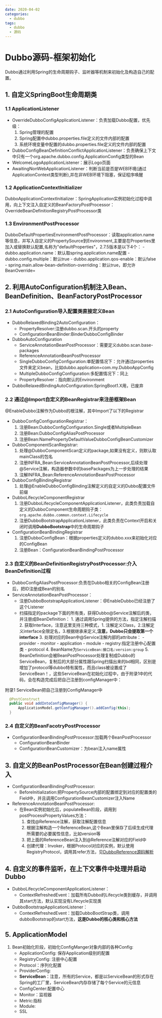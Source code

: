 ```yaml
---
date: 2020-04-02
categories:
  - dubbo
tags:
  - dubbo
  - 源码
---
```

# Dubbo源码-框架初始化

Dubbo通过利用Spring的生命周期钩子、监听器等机制来初始化及构造自己的配置。

## 1. 自定义SpringBoot生命周期类

### 1.1 ApplicationListener

- OverrideDubboConfigApplicationListener：负责加载Dubbo配置，优先级：
    1. Spring管理的配置
    2. Spring配置中dubbo.properties.file定义的文件内部的配置
    3. 系统环境变量中配置的dubbo.properties.file定义的文件内部的配置
- DubboConfigBeanDefinitionConflictApplicationListener：负责确保上下文中只有一个org.apache.dubbo.config.ApplicationConfig类型的Bean
- WelcomeLogoApplicationListener：展示Logo页面
- AwaitingNonWebApplicationListener：判断当前是否是WEB环境(通过ApplicationContext类型判断),并在非WEB环境下阻塞，保证程序唤醒

### 1.2 ApplicationContextInitializer

DubboApplicationContextInitializer：SpringApplication实例初始化过程中调用，向上下文注入自定义的BeanFactoryPostProcessor：OverrideBeanDefinitionRegistryPostProcessor类

### 1.3 EnvironmentPostProcessor

DubboDefaultPropertiesEnvironmentPostProcessor：读取application.name等信息，并写入自定义的PropertySource到Environment,主要是在Properties里加入或替换默认配置,名称为"defaultProperties"，2.7.5版本是以下4个：
    - dubbo.application.name：默认取spring.application.name配置
    - dubbo.config.multiple：默认true
    - dubbo.application.qos-enable：默认false
    - spring.main.allow-bean-definition-overriding：默认true，即允许BeanOverride=

## 2. 利用AutoConfiguration机制注入Bean、BeanDefinition、BeanFactoryPostProcessor

### 2.1 AutoConfiguration导入配置类直接定义Bean

- DubboRelaxedBinding2AutoConfiguration：
  - PropertyResolver:注册dubbo.scan.开头的property
  - ConfigurationBeanBinder:BinderDubboConfigBinder
- DubboAutoConfiguration
  - ServiceAnnotationBeanPostProcessor：需要定义dubbo.scan.base-packages
  - ReferenceAnnotationBeanPostProcessor
  - SingleDubboConfigConfiguration:单配置情况下：允许通过properties文件来定义bean，比如dubbo.application=com.my.DubboAppConfig
  - MultipleDubboConfigConfiguration:多配置情况下：同上
  - PropertyResolver：指向默认的Environment
- DubboRelaxedBindingAutoConfiguration:SpringBoot1.X用，已废弃

### 2.2 通过@Import自定义的BeanRegistrar来注册框架Bean

@EnableDubbo注解作为Dubbo的根注解，其中Import了以下的Registrar

- DubboConfigConfigurationRegistrar：
    1. 注册Bean:DubboConfigConfiguration.Single或者MultipleBean
    2. 注册Bean:DubboConfigAliasPostProcessor
    3. 注册Bean:NamePropertyDefaultValueDubboConfigBeanCustomizer
- DubboComponentScanRegistrar:
    1. 处理@DubboComponentScan定义的package,如果没有定义，则默认取mainClass的包名
    2. 注册INFRA_Bean:ServiceAnnotationBeanPostProcessor,后续处理@Service注解，构造器参数中的basePackages为上一步处理的结果
    3. 注解INFRA_Bean:ReferenceAnnotationBeanPostProcessor
- DubboConfigBindingRegistrar
    1. 处理@EnableDubboConfigBinding注解定义的自定义的Dubbo配置文件前缀
- DubboLifecycleComponentRegistrar
    1. 注册DubboLifecycleComponentApplicationListener，此类负责加载自定义的DubboComponent生命周期钩子类：```org.apache.dubbo.common.context.Lifecycle```
    2. 注册DubboBootstrapApplicationListener，此类负责在Context开启和关闭时调用**DubboBootstrap**中的生命周期钩子
- ConfigurationBeanBindingRegistrar
    1. 注册DubboConfigBean：根据properties定义的dubbo.xxx来初始化对应的ConfigBean
    2. 注册Bean：ConfigurationBeanBindingPostProcessor

### 2.3 自定义的BeanDefinitionRegistryPostProcessor:介入BeanDefinition过程

- DubboConfigAliasPostProcessor:负责在Dubbo相关的ConfigBean注册后，把ID注册成Bean的别名 
- ServiceAnnotationBeanPostProcessor：
  - 注册DubboBootstrapApplicationListener：@EnableDubbo已经注册了这个Listener
  - 扫描指定的package下面的所有类，获得Dubbo@Service注解后的类，并注册成BeanDefinition：
        1. 通过调用Spring提供的方法，指定注解扫描
        2. 获取Interface，注意这里支持三种模式，1. 注解定义Class，2.注解定义interface全限定名，3.根据继承来定义,**注意，Dubbo只会提取第一个interface**
        3. 处理对应的Bean中@Service注解内部的attribute：
            - provider
            - monitor
            - application
            - module
            - registry:指定注册中心配置类
            - protocol
        4. BeanName为```ServiceBean:接口名:version:group```
        5. BeanDefinition会被BeanPostProcessor处理复制成Dubbo的ServiceBean，复制后的大部分属性跟Spring扫描出来的bd相同，区别是增加了protocol等dubbo特有属性，而且class被设置成了ServiceBean！，这些ServiceBean在初始化过程中，由于附录1中的代码，会在构造完成后把自己注册到configManager中：

附录1 ServiceBean把自己注册到ConfigManager中

```java
  @PostConstruct
  public void addIntoConfigManager() {
      ApplicationModel.getConfigManager().addConfig(this);
  }
```

### 2.4 自定义的BeanFacotryPostProcessor

- ConfigurationBeanBindingPostProcessor:加载两个BeanPostProcessor
  - ConfigurationBeanBinder
  - ConfigurationBeanCustomizer：为bean注入name属性

## 3. 自定义的BeanPostProcessor在Bean创建过程介入

- ConfigurationBeanBindingPostProcessor:
  - BeforeInitialization:把PropertySource内部的配置绑定到对应的配置类的Field中，并且调用ConfigurationBeanCustomizer注入Name
- ReferenceAnnotationBeanPostProcessor:
  - 在Bean实例初始化后，populateBean阶段，调用到postProcessPropertyValues方法：
    1. 查找@Reference注解，获取注解配置信息
    2. 根据注解构造一个ReferenceBean,这个Bean里保存了后续生成代理所需要的必要属性信息，比如version等
    3. 把上面的ReferenceBean注入到@Reference注解对应的Field中
    4. 创建代理：Invoker，根据Protocol对应的实例，默认使用RegistryProtocol，调用其refer方法，见[DubboReference源码解析](./DubboReference.md)

## 4. 自定义的事件监听，在上下文事件中处理并启动Dubbo

- DubboLifecycleComponentApplicationListener：
  - ContextRefreshedEvent：加载所有Dubbo的Lifecycle类到缓存，并调用其start方法，默认实现没有Lifecycle实现类
- DubboBootstrapApplicationListener：
  - ContextRefreshedEvent：加载DubboBootStrap类，调用dubboBootstrap的start方法，**这是Dubbo的核心类和核心方法**

## 5. ApplicationModel

1. Bean初始化阶段，初始化ConfigManger对象内部的各种Config:
    - ApplicationConfig: 保存Application级别的配置
    - RegistryConfig: 注册中心配置
    - Protocol：序列化配置
    - ProviderConfig: 
    - **ServiceBean**：注意，所有的Service，都是以ServiceBean的形式存在Spring的工厂里，ServiceBean内存存储了每个Service的元信息
    - ConfigCenter:配置中心
    - Monitor：监视器
    - Metric:指标
    - Module:
    - SSL

